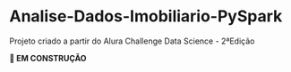 # Analise-Dados-Imobiliario-PySpark
Projeto criado a partir do Alura Challenge Data Science - 2ªEdição

**🚧 EM CONSTRUÇÃO**
